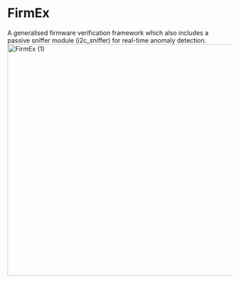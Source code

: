 # FirmEx
A generalised firmware verification framework which also includes a passive sniffer module (i2c_sniffer) for real-time anomaly detection.
<img width="620" height="521" alt="FirmEx (1)" src="https://github.com/user-attachments/assets/dea34dd7-5168-4424-a204-ae244fcb95a5" />
